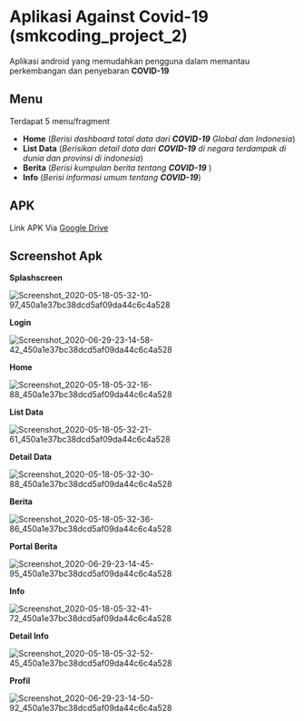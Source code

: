 # Aplikasi Against Covid-19 (smkcoding_project_2)
Aplikasi android yang memudahkan pengguna dalam memantau perkembangan dan penyebaran <b>COVID-19</b>

## Menu
  Terdapat 5 menu/fragment
  - <b>Home</b> (<i>Berisi dashboard total data dari <b>COVID-19</b> Global dan Indonesia</i>)
  - <b>List Data</b> (<i>Berisikan detail data dari <b>COVID-19</b> di negara terdampak di dunia dan provinsi di indonesia</i>)
  - <b>Berita</b> (<i>Berisi kumpulan berita tentang <b>COVID-19</b> </i>)
  - <b>Info</b> (<i>Berisi informasi umum tentang <b>COVID-19</b></i>)
  
## APK
Link APK Via <a href="https://drive.google.com/file/d/11BablVHyGw_JU5E3bzf131XLaiv54jo3/view?usp=sharing">Google Drive</a>

## Screenshot Apk
  <b>Splashscreen</b>

![Screenshot_2020-05-18-05-32-10-97_450a1e37bc38dcd5af09da44c6c4a528](https://user-images.githubusercontent.com/58157142/82162090-0d2c9f80-98cc-11ea-85a3-c1dde029d99c.png)

  <b>Login</b>

![Screenshot_2020-06-29-23-14-58-42_450a1e37bc38dcd5af09da44c6c4a528](https://user-images.githubusercontent.com/58157142/86030295-79b7c400-ba5e-11ea-8fcb-043b0fbb8675.png)

  <b>Home</b>

![Screenshot_2020-05-18-05-32-16-88_450a1e37bc38dcd5af09da44c6c4a528](https://user-images.githubusercontent.com/58157142/82162124-5250d180-98cc-11ea-935b-dde515e78aec.png)

  <b>List Data</b>

![Screenshot_2020-05-18-05-32-21-61_450a1e37bc38dcd5af09da44c6c4a528](https://user-images.githubusercontent.com/58157142/82162171-abb90080-98cc-11ea-99ee-ae8e99495559.png)

  <b>Detail Data</b>

![Screenshot_2020-05-18-05-32-30-88_450a1e37bc38dcd5af09da44c6c4a528](https://user-images.githubusercontent.com/58157142/82162199-d440fa80-98cc-11ea-803c-270eee21253f.png)

  <b>Berita</b>

![Screenshot_2020-05-18-05-32-36-86_450a1e37bc38dcd5af09da44c6c4a528](https://user-images.githubusercontent.com/58157142/82162222-ff2b4e80-98cc-11ea-9d01-59d8e5370776.png)

  <b>Portal Berita</b>

![Screenshot_2020-06-29-23-14-45-95_450a1e37bc38dcd5af09da44c6c4a528](https://user-images.githubusercontent.com/58157142/86030610-e6cb5980-ba5e-11ea-9d44-24e64ca26a87.png)

  <b>Info</b>

![Screenshot_2020-05-18-05-32-41-72_450a1e37bc38dcd5af09da44c6c4a528](https://user-images.githubusercontent.com/58157142/82162241-2da92980-98cd-11ea-83fc-ad48ea58aaa6.png)

  <b>Detail Info</b>

![Screenshot_2020-05-18-05-32-52-45_450a1e37bc38dcd5af09da44c6c4a528](https://user-images.githubusercontent.com/58157142/82162262-4dd8e880-98cd-11ea-910e-2f9cb94b5de4.png)

  <b>Profil</b>

![Screenshot_2020-06-29-23-14-50-92_450a1e37bc38dcd5af09da44c6c4a528](https://user-images.githubusercontent.com/58157142/86030858-390c7a80-ba5f-11ea-89ee-dbcf6d7cf9b6.png)
